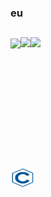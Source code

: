 ### eu

##

<style>
  .data {
  display: flex;
  }
  </style>
  
<div class="data">
  <div class="image">
    <img align="center" height="130em" src="https://upload.wikimedia.org/wikipedia/en/9/9b/Cricket_West_Indies_Logo_2017.png">
    </div>
<img align="right" height="150em" src="https://github-readme-stats.vercel.app/api/top-langs/?username=LuisGuilhermeGranada&layout=compact&langs_count=7&theme=maroongold"/>
<img height="180em" src="https://github-readme-stats.vercel.app/api?username=LuisGuilhermeGranada&show_icons=true&theme=maroongold&include_all_commits=true&count_private=false"/>
</div>

##
  
<div>
    <img align="center" alt="Eu-C" height="30" width="40" src="https://raw.githubusercontent.com/devicons/devicon/master/icons/c/c-line.svg">
</div>
